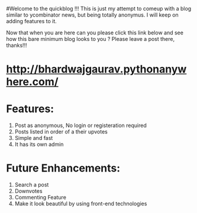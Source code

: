 #Welcome to the quickblog !!!
This is just my attempt to comeup with a blog similar to ycombinator news, but being totally anonymus. I will keep on adding features to it. 

Now that when you are here
can you please click this link below and see how this bare minimum blog looks to you ? Please leave a post there, thanks!!! 

# http://bhardwajgaurav.pythonanywhere.com/

# Features:
1. Post as anonymous, No login or registeration required
2. Posts listed in order of a their upvotes
3. Simple and fast
4. It has its own admin

# Future Enhancements:
1. Search a post
2. Downvotes
3. Commenting Feature
4. Make it look beautiful by using front-end technologies
